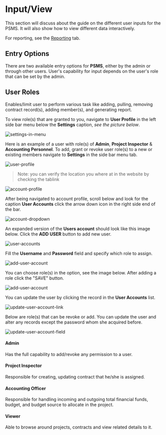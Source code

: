 # Input/View

This section will discuss about the guide on the different user inputs for the PSMS. It will also show how to view different data interactively. 

For reporting, see the [Reporting](/reporting) tab.

## Entry Options

There are two available entry options for **PSMS**, either by the admin or through other users. User's capability for input depends on the user's role that can be set by the admin.

## User Roles

Enables/limit user to perform various task like adding, pulling, removing contract record(s), adding member(s), and generating report.

To view role(s) that are granted to you, navigate to **User Profile** in the left side bar menu below the **Settings** caption, *see the picture below*.

![settings-in-menu](/images/view/settings_in_menu.png)

Here is an example of a user with role(s) of **Admin**, **Project Inspector** & **Accounting Personnel**. To add, grant or revoke user role(s) to a new or existing members navigate to **Settings** in the side bar menu tab.

![user-profile](/images/settings/user_profile.png)

> Note: you can verify the location you where at in the website by checking the tablink

![account-profile](/images/settings/account/account_profile.png)

After being navigated to account profile, scroll below and look for the caption **User Accounts** click the arrow down icon in the right side end of the bar. 

![account-dropdown](/images/settings/account/account_dropdown.png)

An expanded version of the **Users account** should look like this image below. Click the **ADD USER** button to add new user.

![user-accounts](/images/settings/account/user_accounts.png)

Fill the **Username** and **Password** field and specify which role to assign.

![add-user-account](/images/settings/account/add_user_account.png)

You can choose role(s) in the option, see the image below. After adding a role click the "SAVE" button.

![add-user-account](/images/settings/account/add_user_account_option.png)

You can update the user by clicking the record in the **User Accounts** list.

![update-user-account-link](/images/settings/account/update_user_account_link.png)

Below are role(s) that can be revoke or add. You can update the user and alter any records except the password whom she acquired before.

![update-user-account-field](/images/settings/account/update_user_account_field.png)

#### Admin

Has the full capability to add/revoke any permission to a user.

#### Project Inspector

Responsible for creating, updating contract that he/she is assigned.

#### Accounting Officer

Responsible for handling incoming and outgoing total financial funds, budget, and budget source to allocate in the project.

#### Viewer

Able to browse around projects, contracts and view related details to it.
